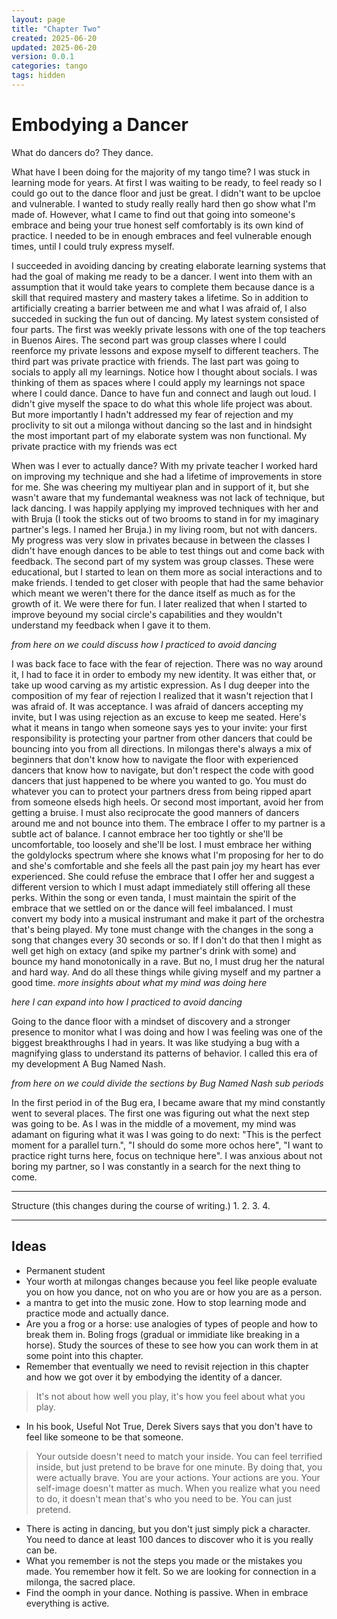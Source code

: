 ```yaml
---
layout: page
title: "Chapter Two"
created: 2025-06-20
updated: 2025-06-20
version: 0.0.1
categories: tango
tags: hidden
---
```


<style>
  .new-sub-section {
    font-size: 1.3em;
  }
</style>


# Embodying a Dancer

What do dancers do? They dance.

What have I been doing for the majority of my tango time? I was stuck in learning mode for years. At first I was waiting to be ready, to feel ready so I could go out to the dance floor and just be great. I didn't want to be upcloe and vulnerable. I wanted to study really really hard then go show what I'm made of. However, what I came to find out that going into someone's embrace and being your true honest self comfortably is its own kind of practice. I needed to be in enough embraces and feel vulnerable enough times, until I could truly express myself.

I succeeded in avoiding dancing by creating elaborate learning systems that had the goal of making me ready to be a dancer. I went into them with an assumption that it would take years to complete them because dance is a skill that required mastery and mastery takes a lifetime. So in addition to artificially creating a barrier between me and what I was afraid of, I also succeded in sucking the fun out of dancing. My latest system consisted of four parts. The first was weekly private lessons with one of the top teachers in Buenos Aires. The second part was group classes where I could reenforce my private lessons and expose myself to different teachers. The third part was private practice with friends. The last part was going to socials to apply all my learnings. Notice how I thought about socials. I was thinking of them as spaces where I could apply my learnings not space where I could dance. Dance to have fun and connect and laugh out loud. I didn't give myself the space to do what this whole life project was about. But more importantly I hadn't addressed my fear of rejection and my proclivity to sit out a milonga without dancing so the last and in hindsight the most important part of my elaborate system was non functional. My private practice with my friends was ect

When was I ever to actually dance? With my private teacher I worked hard on improving my technique and she had a lifetime of improvements in store for me. She was cheering my multiyear plan and in support of it, but she wasn't aware that my fundemantal weakness was not lack of technique, but lack dancing. I was happily applying my improved techniques with her and with Bruja (I took the sticks out of two brooms to stand in for my imaginary partner's legs. I named her Bruja.) in my living room, but not with dancers. My progress was very slow in privates because in between the classes I didn't have enough dances to be able to test things out and come back with feedback. The second part of my system was group classes. These were educational, but I started to lean on them more as social interactions and to make friends. I tended to get closer with people that had the same behavior which meant we weren't there for the dance itself as much as for the growth of it. We were there for fun. I  later realized that when I started to improve beyound my social circle's capabilities and they wouldn't understand my feedback when I gave it to them.

_from here on we could discuss how I practiced to avoid dancing_

I was back face to face with the fear of rejection. There was no way around it, I had to face it in order to embody my new identity. It was either that, or take up wood carving as my artistic expression. As I dug deeper into the composition of my fear of rejection I realized that it wasn't rejection that I was afraid of. It was acceptance. I was afraid of dancers accepting my invite, but I was using rejection as an excuse to keep me seated. Here's what it means in tango when someone says yes to your invite: your first responsibility is protecting your partner from other dancers that could be bouncing into you from all directions. In milongas there's always a mix of beginners that don't know how to navigate the floor with experienced dancers that know how to navigate, but don't respect the code with good dancers that just happened to be where you wanted to go. You must do whatever you can to protect your partners dress from being ripped apart from someone elseds high heels. Or second most important, avoid her from getting a bruise. I must also reciprocate the good manners of dancers around me and not bounce into them. The embrace I offer to my partner is a subtle act of balance. I cannot embrace her too tightly or she'll be uncomfortable, too loosely and she'll be lost. I must embrace her withing the goldylocks spectrum where she knows what I'm proposing for her to do and she's comfortable and she feels all the past pain joy my heart has ever experienced. She could refuse the embrace that I offer her and suggest a different version to which I must adapt immediately still offering all these perks. Within the song or even tanda, I must maintain the spirit of the embrace that we settled on or the dance will feel imbalanced. I must convert my body into a musical instrumant and make it part of the orchestra that's being played. My tone must change with the changes in the song a song that changes every 30 seconds or so. If I don't do that then I might as well get high on extacy (and spike my partner's drink with some) and bounce my hand monotonically in a rave. But no, I must drug her the natural and hard way. And do all these things while giving myself and my partner a good time. _more insights about what my mind was doing here_


_here I can expand into how I practiced to avoid dancing_

Going to the dance floor with a mindset of discovery and a stronger presence to monitor what I was doing and how I was feeling was one of the biggest breakthroughs I had in years. It was like studying a bug with a magnifying glass to understand its patterns of behavior. I called this era of my development A Bug Named Nash.

_from here on we could divide the sections by Bug Named Nash sub periods_

In the first period in of the Bug era, I became aware that my mind constantly went to several places. The first one was figuring out what the next step was going to be. As I was in the middle of a movement, my mind was adamant on figuring what it was I was going to do next: "This is the perfect moment for a parallel turn.", "I should do some more ochos here", "I want to practice right turns here, focus on technique here". I was anxious about not boring my partner, so I was constantly in a search for the next thing to come.

---

Structure (this changes during the course of writing.)
1.
2.
3.
4.

---

## Ideas

* Permanent student
* Your worth at milongas changes because you feel like people evaluate you on how you dance, not on who you are or how you are as a person.
* a mantra to get into the music zone. How to stop learning mode and practice mode and actually dance.
* Are you a frog or a horse: use analogies of types of people and how to break them in. Boling frogs (gradual or immidiate like breaking in a horse). Study the sources of these to see how you can work them in at some point into this chapter.
* Remember that eventually we need to revisit rejection in this chapter and how we got over it by embodying the identity of a dancer.
> It's not about how well you play, it's how you feel about what you play.
* In his book, Useful Not True, Derek Sivers says that you don't have to feel like someone to be that someone.
> Your outside doesn't need to match your inside.
> You can feel terrified inside, but just pretend to be brave for one minute. By doing that, you were actually brave.
> You are your actions. Your actions are you. Your self-image doesn't matter as much.
> When you realize what you need to do, it doesn't mean that's who you need to be. You can just pretend.
* There is acting in dancing, but you don't just simply pick a character. You need to dance at least 100 dances to discover who it is you really can be.
* What you remember is not the steps you made or the mistakes you made. You remember how it felt. So we are looking for connection in a milonga, the sacred place.
* Find the oomph in your dance. Nothing is passive. When in embrace everything is active.
